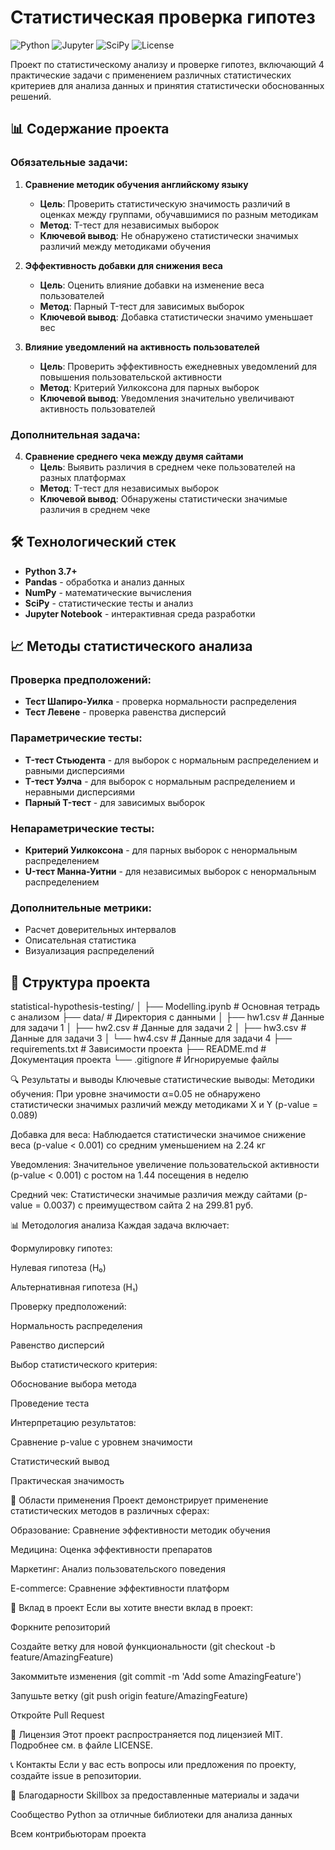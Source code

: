 # Статистическая проверка гипотез

![Python](https://img.shields.io/badge/Python-3.7%2B-blue)
![Jupyter](https://img.shields.io/badge/Jupyter-Notebook-orange)
![SciPy](https://img.shields.io/badge/SciPy-Statistical%20Analysis-green)
![License](https://img.shields.io/badge/License-MIT-yellow)

Проект по статистическому анализу и проверке гипотез, включающий 4 практические задачи с применением различных статистических критериев для анализа данных и принятия статистически обоснованных решений.

## 📊 Содержание проекта

### Обязательные задачи:

1. **Сравнение методик обучения английскому языку**
   - **Цель**: Проверить статистическую значимость различий в оценках между группами, обучавшимися по разным методикам
   - **Метод**: T-тест для независимых выборок
   - **Ключевой вывод**: Не обнаружено статистически значимых различий между методиками обучения

2. **Эффективность добавки для снижения веса**
   - **Цель**: Оценить влияние добавки на изменение веса пользователей
   - **Метод**: Парный T-тест для зависимых выборок
   - **Ключевой вывод**: Добавка статистически значимо уменьшает вес

3. **Влияние уведомлений на активность пользователей**
   - **Цель**: Проверить эффективность ежедневных уведомлений для повышения пользовательской активности
   - **Метод**: Критерий Уилкоксона для парных выборок
   - **Ключевой вывод**: Уведомления значительно увеличивают активность пользователей

### Дополнительная задача:

4. **Сравнение среднего чека между двумя сайтами**
   - **Цель**: Выявить различия в среднем чеке пользователей на разных платформах
   - **Метод**: T-тест для независимых выборок
   - **Ключевой вывод**: Обнаружены статистически значимые различия в среднем чеке

## 🛠 Технологический стек

- **Python 3.7+**
- **Pandas** - обработка и анализ данных
- **NumPy** - математические вычисления
- **SciPy** - статистические тесты и анализ
- **Jupyter Notebook** - интерактивная среда разработки

## 📈 Методы статистического анализа

### Проверка предположений:
- **Тест Шапиро-Уилка** - проверка нормальности распределения
- **Тест Левене** - проверка равенства дисперсий

### Параметрические тесты:
- **T-тест Стьюдента** - для выборок с нормальным распределением и равными дисперсиями
- **T-тест Уэлча** - для выборок с нормальным распределением и неравными дисперсиями
- **Парный T-тест** - для зависимых выборок

### Непараметрические тесты:
- **Критерий Уилкоксона** - для парных выборок с ненормальным распределением
- **U-тест Манна-Уитни** - для независимых выборок с ненормальным распределением

### Дополнительные метрики:
- Расчет доверительных интервалов
- Описательная статистика
- Визуализация распределений

## 📁 Структура проекта
statistical-hypothesis-testing/
│
├── Modelling.ipynb # Основная тетрадь с анализом
├── data/ # Директория с данными
│ ├── hw1.csv # Данные для задачи 1
│ ├── hw2.csv # Данные для задачи 2
│ ├── hw3.csv # Данные для задачи 3
│ └── hw4.csv # Данные для задачи 4
├── requirements.txt # Зависимости проекта
├── README.md # Документация проекта
└── .gitignore # Игнорируемые файлы

🔍 Результаты и выводы
Ключевые статистические выводы:
Методики обучения: При уровне значимости α=0.05 не обнаружено статистически значимых различий между методиками X и Y (p-value = 0.089)

Добавка для веса: Наблюдается статистически значимое снижение веса (p-value < 0.001) со средним уменьшением на 2.24 кг

Уведомления: Значительное увеличение пользовательской активности (p-value < 0.001) с ростом на 1.44 посещения в неделю

Средний чек: Статистически значимые различия между сайтами (p-value = 0.0037) с преимуществом сайта 2 на 299.81 руб.

📊 Методология анализа
Каждая задача включает:

Формулировку гипотез:

Нулевая гипотеза (H₀)

Альтернативная гипотеза (H₁)

Проверку предположений:

Нормальность распределения

Равенство дисперсий

Выбор статистического критерия:

Обоснование выбора метода

Проведение теста

Интерпретацию результатов:

Сравнение p-value с уровнем значимости

Статистический вывод

Практическая значимость

🎯 Области применения
Проект демонстрирует применение статистических методов в различных сферах:

Образование: Сравнение эффективности методик обучения

Медицина: Оценка эффективности препаратов

Маркетинг: Анализ пользовательского поведения

E-commerce: Сравнение эффективности платформ

🤝 Вклад в проект
Если вы хотите внести вклад в проект:

Форкните репозиторий

Создайте ветку для новой функциональности (git checkout -b feature/AmazingFeature)

Закоммитьте изменения (git commit -m 'Add some AmazingFeature')

Запушьте ветку (git push origin feature/AmazingFeature)

Откройте Pull Request

📄 Лицензия
Этот проект распространяется под лицензией MIT. Подробнее см. в файле LICENSE.

📞 Контакты
Если у вас есть вопросы или предложения по проекту, создайте issue в репозитории.

🙏 Благодарности
Skillbox за предоставленные материалы и задачи

Сообщество Python за отличные библиотеки для анализа данных

Всем контрибьюторам проекта
